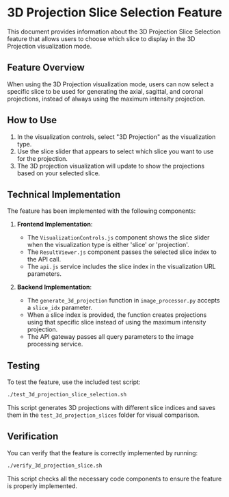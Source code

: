 # 3D Projection Slice Selection Feature

This document provides information about the 3D Projection Slice Selection feature that allows users to choose which slice to display in the 3D Projection visualization mode.

## Feature Overview

When using the 3D Projection visualization mode, users can now select a specific slice to be used for generating the axial, sagittal, and coronal projections, instead of always using the maximum intensity projection.

## How to Use

1. In the visualization controls, select "3D Projection" as the visualization type.
2. Use the slice slider that appears to select which slice you want to use for the projection.
3. The 3D projection visualization will update to show the projections based on your selected slice.

## Technical Implementation

The feature has been implemented with the following components:

1. **Frontend Implementation**:
   - The `VisualizationControls.js` component shows the slice slider when the visualization type is either 'slice' or 'projection'.
   - The `ResultViewer.js` component passes the selected slice index to the API call.
   - The `api.js` service includes the slice index in the visualization URL parameters.

2. **Backend Implementation**:
   - The `generate_3d_projection` function in `image_processor.py` accepts a `slice_idx` parameter.
   - When a slice index is provided, the function creates projections using that specific slice instead of using the maximum intensity projection.
   - The API gateway passes all query parameters to the image processing service.

## Testing

To test the feature, use the included test script:

```bash
./test_3d_projection_slice_selection.sh
```

This script generates 3D projections with different slice indices and saves them in the `test_3d_projection_slices` folder for visual comparison.

## Verification

You can verify that the feature is correctly implemented by running:

```bash
./verify_3d_projection_slice.sh
```

This script checks all the necessary code components to ensure the feature is properly implemented.
